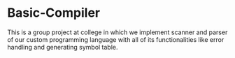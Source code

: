 # Basic-Compiler
This is a group project at college in which we implement scanner and parser of our custom programming language with all of its functionalities like error handling and generating symbol table.
